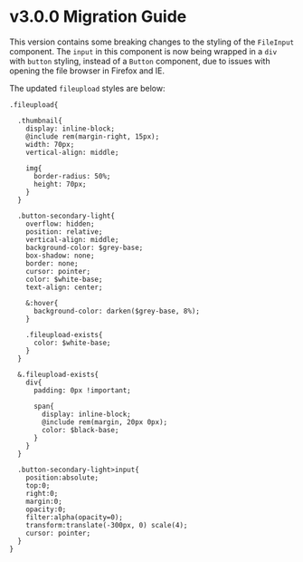 # v3.0.0 Migration Guide

This version contains some breaking changes to the styling of the `FileInput` component. The `input` in this component is now being wrapped in a `div` with `button` styling, instead of a `Button` component, due to issues with opening the file browser in Firefox and IE. 

The updated `fileupload` styles are below:

```
.fileupload{

  .thumbnail{
    display: inline-block;
    @include rem(margin-right, 15px);
    width: 70px;
    vertical-align: middle;

    img{
      border-radius: 50%;
      height: 70px;
    }
  }

  .button-secondary-light{
    overflow: hidden;
    position: relative;
    vertical-align: middle;
    background-color: $grey-base;
    box-shadow: none;
    border: none;
    cursor: pointer;
    color: $white-base;
    text-align: center;

    &:hover{
      background-color: darken($grey-base, 8%);
    }

    .fileupload-exists{
      color: $white-base;
    }
  }

  &.fileupload-exists{
    div{
      padding: 0px !important;

      span{
        display: inline-block;
        @include rem(margin, 20px 0px);
        color: $black-base;
      }
    }
  }

  .button-secondary-light>input{
    position:absolute;
    top:0;
    right:0;
    margin:0;
    opacity:0;
    filter:alpha(opacity=0);
    transform:translate(-300px, 0) scale(4);
    cursor: pointer;
  }
}
```